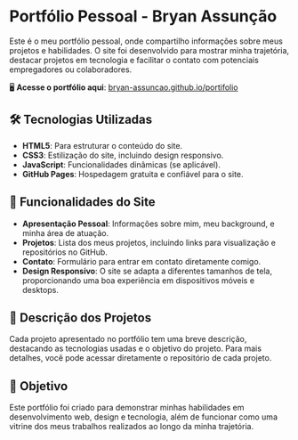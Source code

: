 # Portfólio Pessoal - Bryan Assunção

Este é o meu portfólio pessoal, onde compartilho informações sobre meus projetos e habilidades. O site foi desenvolvido para mostrar minha trajetória, destacar projetos em tecnologia e facilitar o contato com potenciais empregadores ou colaboradores.

🖥️ **Acesse o portfólio aqui**: [bryan-assuncao.github.io/portifolio](https://bryan-assuncao.github.io/portifolio/)

## 🛠️ Tecnologias Utilizadas

- **HTML5**: Para estruturar o conteúdo do site.
- **CSS3**: Estilização do site, incluindo design responsivo.
- **JavaScript**: Funcionalidades dinâmicas (se aplicável).
- **GitHub Pages**: Hospedagem gratuita e confiável para o site.

## 🌟 Funcionalidades do Site

- **Apresentação Pessoal**: Informações sobre mim, meu background, e minha área de atuação.
- **Projetos**: Lista dos meus projetos, incluindo links para visualização e repositórios no GitHub.
- **Contato**: Formulário para entrar em contato diretamente comigo.
- **Design Responsivo**: O site se adapta a diferentes tamanhos de tela, proporcionando uma boa experiência em dispositivos móveis e desktops.

## 📝 Descrição dos Projetos

Cada projeto apresentado no portfólio tem uma breve descrição, destacando as tecnologias usadas e o objetivo do projeto. Para mais detalhes, você pode acessar diretamente o repositório de cada projeto.

## 🎯 Objetivo

Este portfólio foi criado para demonstrar minhas habilidades em desenvolvimento web, design e tecnologia, além de funcionar como uma vitrine dos meus trabalhos realizados ao longo da minha trajetória.
